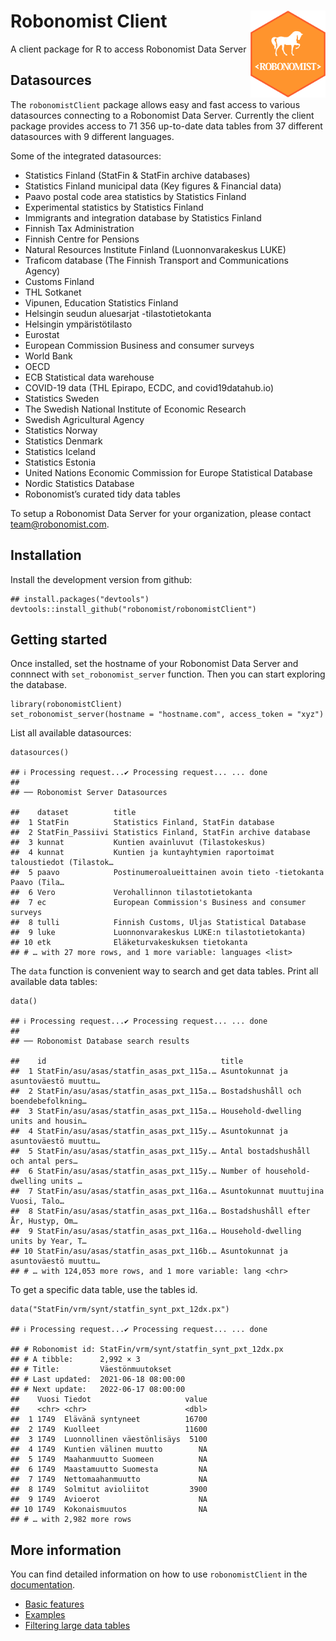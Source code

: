 Robonomist Client <a href='https://robonomist.com'><img src='man/figures/logo.png' align="right" height="138.5" /></a>
======================================================================================================================

A client package for R to access Robonomist Data Server

Datasources
-----------

The `robonomistClient` package allows easy and fast access to various
datasources connecting to a Robonomist Data Server. Currently the client
package provides access to 71 356 up-to-date data tables from 37
different datasources with 9 different languages.

Some of the integrated datasources:

-   Statistics Finland (StatFin & StatFin archive databases)
-   Statistics Finland municipal data (Key figures & Financial data)
-   Paavo postal code area statistics by Statistics Finland
-   Experimental statistics by Statistics Finland
-   Immigrants and integration database by Statistics Finland
-   Finnish Tax Administration
-   Finnish Centre for Pensions
-   Natural Resources Institute Finland (Luonnonvarakeskus LUKE)
-   Traficom database (The Finnish Transport and Communications Agency)
-   Customs Finland
-   THL Sotkanet
-   Vipunen, Education Statistics Finland
-   Helsingin seudun aluesarjat -tilastotietokanta
-   Helsingin ympäristötilasto
-   Eurostat
-   European Commission Business and consumer surveys
-   World Bank
-   OECD
-   ECB Statistical data warehouse
-   COVID-19 data (THL Epirapo, ECDC, and covid19datahub.io)
-   Statistics Sweden
-   The Swedish National Institute of Economic Research
-   Swedish Agricultural Agency
-   Statistics Norway
-   Statistics Denmark
-   Statistics Iceland
-   Statistics Estonia
-   United Nations Economic Commission for Europe Statistical Database
-   Nordic Statistics Database
-   Robonomist’s curated tidy data tables

To setup a Robonomist Data Server for your organization, please contact
<a href="mailto:team@robonomist.com" class="email">team@robonomist.com</a>.

Installation
------------

Install the development version from github:

    ## install.packages("devtools")
    devtools::install_github("robonomist/robonomistClient")

Getting started
---------------

Once installed, set the hostname of your Robonomist Data Server and
connnect with `set_robonomist_server` function. Then you can start
exploring the database.

    library(robonomistClient)
    set_robonomist_server(hostname = "hostname.com", access_token = "xyz")

List all available datasources:

    datasources()

    ## ℹ Processing request...✔ Processing request... ... done
    ## 
    ## ── Robonomist Server Datasources

    ##    dataset          title                                                       
    ##  1 StatFin          Statistics Finland, StatFin database                        
    ##  2 StatFin_Passiivi Statistics Finland, StatFin archive database                
    ##  3 kunnat           Kuntien avainluvut (Tilastokeskus)                          
    ##  4 kunnat           Kuntien ja kuntayhtymien raportoimat taloustiedot (Tilastok…
    ##  5 paavo            Postinumeroalueittainen avoin tieto -tietokanta Paavo (Tila…
    ##  6 Vero             Verohallinnon tilastotietokanta                             
    ##  7 ec               European Commission's Business and consumer surveys         
    ##  8 tulli            Finnish Customs, Uljas Statistical Database                 
    ##  9 luke             Luonnonvarakeskus LUKE:n tilastotietokanta)                 
    ## 10 etk              Eläketurvakeskuksen tietokanta                              
    ## # … with 27 more rows, and 1 more variable: languages <list>

The `data` function is convenient way to search and get data tables.
Print all available data tables:

    data()

    ## ℹ Processing request...✔ Processing request... ... done
    ## 
    ## ── Robonomist Database search results

    ##    id                                       title                               
    ##  1 StatFin/asu/asas/statfin_asas_pxt_115a.… Asuntokunnat ja asuntoväestö muuttu…
    ##  2 StatFin/asu/asas/statfin_asas_pxt_115a.… Bostadshushåll och boendebefolkning…
    ##  3 StatFin/asu/asas/statfin_asas_pxt_115a.… Household-dwelling units and housin…
    ##  4 StatFin/asu/asas/statfin_asas_pxt_115y.… Asuntokunnat ja asuntoväestö muuttu…
    ##  5 StatFin/asu/asas/statfin_asas_pxt_115y.… Antal bostadshushåll och antal pers…
    ##  6 StatFin/asu/asas/statfin_asas_pxt_115y.… Number of household-dwelling units …
    ##  7 StatFin/asu/asas/statfin_asas_pxt_116a.… Asuntokunnat muuttujina Vuosi, Talo…
    ##  8 StatFin/asu/asas/statfin_asas_pxt_116a.… Bostadshushåll efter År, Hustyp, Om…
    ##  9 StatFin/asu/asas/statfin_asas_pxt_116a.… Household-dwelling units by Year, T…
    ## 10 StatFin/asu/asas/statfin_asas_pxt_116b.… Asuntokunnat ja asuntoväestö muuttu…
    ## # … with 124,053 more rows, and 1 more variable: lang <chr>

To get a specific data table, use the tables id.

    data("StatFin/vrm/synt/statfin_synt_pxt_12dx.px")

    ## ℹ Processing request...✔ Processing request... ... done

    ## # Robonomist id: StatFin/vrm/synt/statfin_synt_pxt_12dx.px
    ## # A tibble:      2,992 × 3
    ## # Title:         Väestönmuutokset
    ## # Last updated:  2021-06-18 08:00:00
    ## # Next update:   2022-06-17 08:00:00
    ##    Vuosi Tiedot                     value
    ##    <chr> <chr>                      <dbl>
    ##  1 1749  Elävänä syntyneet          16700
    ##  2 1749  Kuolleet                   11600
    ##  3 1749  Luonnollinen väestönlisäys  5100
    ##  4 1749  Kuntien välinen muutto        NA
    ##  5 1749  Maahanmuutto Suomeen          NA
    ##  6 1749  Maastamuutto Suomesta         NA
    ##  7 1749  Nettomaahanmuutto             NA
    ##  8 1749  Solmitut avioliitot         3900
    ##  9 1749  Avioerot                      NA
    ## 10 1749  Kokonaismuutos                NA
    ## # … with 2,982 more rows

More information
----------------

You can find detailed information on how to use `robonomistClient` in
the [documentation](https://robonomist.github.io/robonomistClient).

-   [Basic
    features](https://robonomist.github.io/robonomistClient/articles/basic_features.html)
-   [Examples](https://robonomist.github.io/robonomistClient/articles/examples.html)
-   [Filtering large data
    tables](https://robonomist.github.io/robonomistClient/articles/filtering.html)
